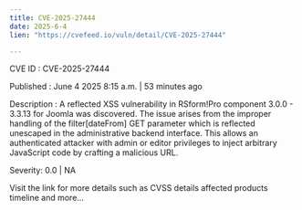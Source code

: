 ```yaml
---
title: CVE-2025-27444
date: 2025-6-4
lien: "https://cvefeed.io/vuln/detail/CVE-2025-27444"

---
```


CVE ID : CVE-2025-27444

Published :  June 4
2025
8:15 a.m. | 53 minutes ago

Description : A reflected XSS vulnerability in RSform!Pro component 3.0.0 - 3.3.13 for Joomla was discovered. The issue arises from the improper handling of the filter[dateFrom] GET parameter
which is reflected unescaped in the administrative backend interface. This allows an authenticated attacker with admin or editor privileges to inject arbitrary JavaScript code by crafting a malicious URL.

Severity: 0.0 | NA

Visit the link for more details
such as CVSS details
affected products
timeline
and more...
